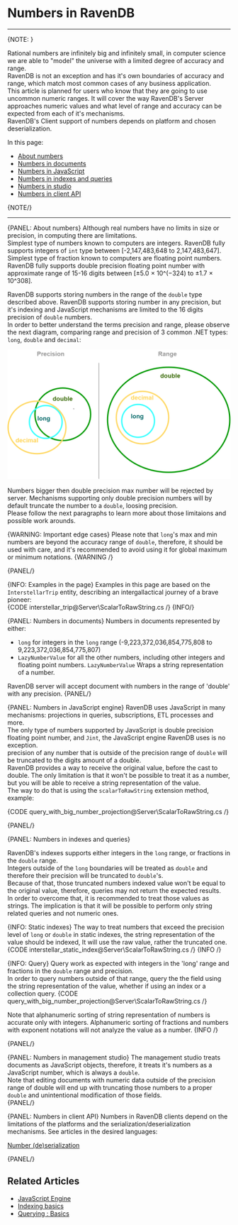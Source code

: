 ﻿# Numbers in RavenDB
---

{NOTE: }

Rational numbers are infinitely big and infinitely small, in computer science we are able to "model" the universe with a limited degree of accuracy and range.  
RavenDB is not an exception and has it's own boundaries of accuracy and range, which match most common cases of any business application.  
This article is planned for users who know that they are going to use uncommon numeric ranges. It will cover the way RavenDB's Server approaches numeric values and what level of range and accuracy can be expected from each of it's mechanisms.  
RavenDB's Client support of numbers depends on platform and chosen deserialization.  

In this page:  
* [About numbers](../../server/kb/numbers-in-ravendb#about-numbers)  
* [Numbers in documents](../../server/kb/numbers-in-ravendb#numbers-in-documents)  
* [Numbers in JavaScript](../../server/kb/numbers-in-ravendb#numbers-in-javascript-engine)  
* [Numbers in indexes and queries](../../server/kb/numbers-in-ravendb#numbers-in-indexes-and-queries)  
* [Numbers in studio](../../server/kb/numbers-in-ravendb#numbers-in-management-studio)  
* [Numbers in client API](../../server/kb/numbers-in-ravendb#numbers-in-client-api)  


{NOTE/}

---

{PANEL: About numbers}
Although real numbers have no limits in size or precision, in computing there are limitations.  
Simplest type of numbers known to computers are integers. RavenDB fully supports integers of `int` type between [-2,147,483,648 to 2,147,483,647].  
Simplest type of fraction known to computers are floating point numbers. RavenDB fully supports double precision floating point number with approximate range of 15-16 digits between [±5.0 × 10^(−324) to ±1.7 × 10^308].  

RavenDB supports storing numbers in the range of the `double` type described above. RavenDB supports storing number in any precision, but it's indexing and JavaScript mechanisms are limited to the 16 digits precision of `double` numbers.  
In order to better understand the terms precision and range, please observe the next diagram, comparing range and precision of 3 common .NET types: `long`, `double` and `decimal`:

![precision and range in numeric types](images/NumberTypesprecisions.png)  

Numbers bigger then double precision max number will be rejected by server. Mechanisms supporting only double precision numbers will by default truncate the number to a `double`, loosing precision.  
Please follow the next paragraphs to learn more about those limitaions and possible work arounds.

{WARNING: Important edge cases}
Please note that `long`'s max and min numbers are beyond the accuracy range of `double`, therefore, it should be used with care, and it's recommended to avoid using it for global maximum or minimum notations.
{WARNING /}

{PANEL/}

{INFO: Examples in the page}
Examples in this page are based on the `InterstellarTrip` entity, describing an intergallactical journey of a brave pioneer:  
{CODE interstellar_trip@Server\ScalarToRawString.cs /}
{INFO/}

{PANEL: Numbers in documents}
Numbers in documents represented by either:  
 * `long` for integers in the `long` range (-9,223,372,036,854,775,808 to 9,223,372,036,854,775,807)  
 *  `LazyNumberValue` for all the other numbers, including other integers and floating point numbers. `LazyNumberValue` Wraps a string representation of a number.  
  
RavenDB server will accept document with numbers in the range of 'double' with any precision.
{PANEL/}

{PANEL: Numbers in JavaScript engine}
RavenDB uses JavaScript in many mechanisms: projections in queries, subscriptions, ETL processes and more.  
The only type of numbers supported by JavaScript is double precision floating point number, and `Jint`, the JavaScript engine RavenDB uses is no exception.  
precision of any number that is outside of the precision range of `double` will be truncated to the digits amount of a double.  
RavenDB provides a way to receive the original value, before the cast to double. The only limitation is that it won't be possible to treat it as a number, but you will be able to receive a string representation of the value.  
The way to do that is using the `scalarToRawString` extension method, example:  

{CODE query_with_big_number_projection@Server\ScalarToRawString.cs /}

{PANEL/}

{PANEL: Numbers in indexes and queries}  

RavenDB's indexes supports either integers in the `long` range, or fractions in the `double` range.  
Integers outside of the `long` boundaries will be treated as `double` and therefore their precision will be truncated to `double`'s.  
Because of that, those truncated numbers indexed value won't be equal to the original value, therefore, queries may not return the expected results.  
In order to overcome that, it is recommended to treat those values as strings. The implication is that it will be possible to perform only string related queries and not numeric ones.  

{INFO: Static indexes}
The way to treat numbers that exceed the precision level of `long` or `double` in static indexes, the string representation of the value should be indexed, It will use the raw value, rather the truncated one. 
{CODE interstellar_static_index@Server\ScalarToRawString.cs /}
{INFO /}

{INFO: Query}
Query work as expected with integers in the 'long' range and fractions in the `double` range and precision.  
In order to query numbers outside of that range, query the the field using the string representation of the value, whether if using an index or a collection query.
{CODE query_with_big_number_projection@Server\ScalarToRawString.cs /}

Note that alphanumeric sorting of string representation of numbers is accurate only with integers. Alphanumeric sorting of fractions and numbers with exponent notations will not analyze the value as a number.
{INFO /}

{PANEL/}

{PANEL: Numbers in management studio}
The management studio treats documents as JavaScript objects, therefore, it treats it's numbers as a JavaScript number, which is always a `double`.  
Note that editing documents with numeric data outside of the precision range of double will end up with truncating those numbers to a proper `double` and unintentional modification of those fields.  
{PANEL/}

{PANEL: Numbers in client API}
Numbers in RavenDB clients depend on the limitations of the platforms and the serialization/deserialization mechanisms. See articles in the desired languages:

[Number (de)serialization](../../client-api/configuration/serialization#working-with-numbers)

{PANEL/}

## Related Articles

- [JavaScript Engine](../../server/kb/javascript-engine)
- [Indexing basics](../../indexes/indexing-basics)
- [Querying : Basics](../../indexes/querying/basics)
